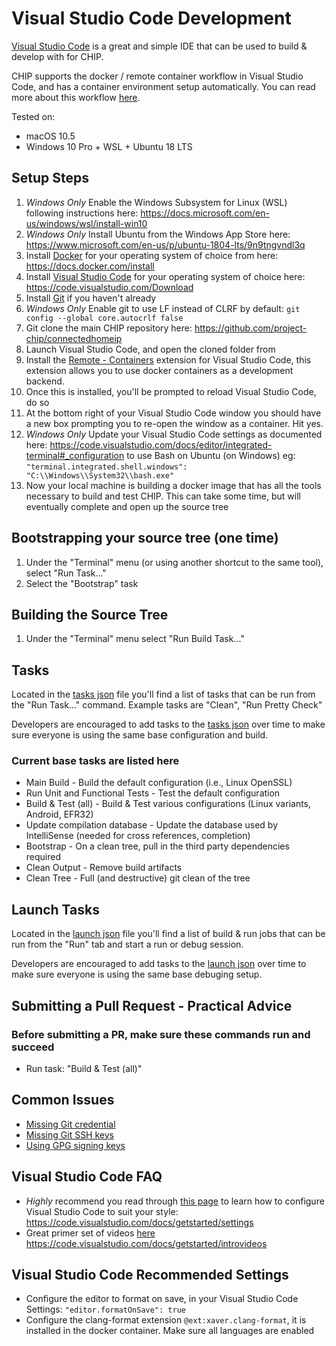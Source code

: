 # Visual Studio Code Development

[Visual Studio Code](https://code.visualstudio.com/) is a great and simple IDE
that can be used to build & develop with for CHIP.

CHIP supports the docker / remote container workflow in Visual Studio Code, and
has a container environment setup automatically. You can read more about this
workflow [here](https://code.visualstudio.com/docs/remote/containers).

Tested on:

-   macOS 10.5
-   Windows 10 Pro + WSL + Ubuntu 18 LTS

## Setup Steps

1. _Windows Only_ Enable the Windows Subsystem for Linux (WSL) following
   instructions here:
   <https://docs.microsoft.com/en-us/windows/wsl/install-win10>
1. _Windows Only_ Install Ubuntu from the Windows App Store here:
   <https://www.microsoft.com/en-us/p/ubuntu-1804-lts/9n9tngvndl3q>
1. Install [Docker](https://www.docker.com/) for your operating system of choice
   from here: <https://docs.docker.com/install>
1. Install [Visual Studio Code](https://code.visualstudio.com/) for your
   operating system of choice here: <https://code.visualstudio.com/Download>
1. Install [Git](https://git-scm.com/) if you haven't already
1. _Windows Only_ Enable git to use LF instead of CLRF by default:
   `git config --global core.autocrlf false`
1. Git clone the main CHIP repository here:
   <https://github.com/project-chip/connectedhomeip>
1. Launch Visual Studio Code, and open the cloned folder from
1. Install the
   [Remote - Containers](https://marketplace.visualstudio.com/items?itemName=ms-vscode-remote.remote-containers)
   extension for Visual Studio Code, this extension allows you to use docker
   containers as a development backend.
1. Once this is installed, you'll be prompted to reload Visual Studio Code, do
   so
1. At the bottom right of your Visual Studio Code window you should have a new
   box prompting you to re-open the window as a container. Hit yes.
1. _Windows Only_ Update your Visual Studio Code settings as documented here:
   https://code.visualstudio.com/docs/editor/integrated-terminal#_configuration
   to use Bash on Ubuntu (on Windows) eg:
   `"terminal.integrated.shell.windows": "C:\\Windows\\System32\\bash.exe"`
1. Now your local machine is building a docker image that has all the tools
   necessary to build and test CHIP. This can take some time, but will
   eventually complete and open up the source tree

## Bootstrapping your source tree (one time)

1. Under the "Terminal" menu (or using another shortcut to the same tool),
   select "Run Task..."
1. Select the "Bootstrap" task

## Building the Source Tree

1. Under the "Terminal" menu select "Run Build Task..."

## Tasks

Located in the [tasks json](../.vscode/tasks.json) file you'll find a list of
tasks that can be run from the "Run Task..." command. Example tasks are "Clean",
"Run Pretty Check"

Developers are encouraged to add tasks to the
[tasks json](../.vscode/tasks.json) over time to make sure everyone is using the
same base configuration and build.

### Current base tasks are listed here

-   Main Build - Build the default configuration (i.e., Linux OpenSSL)
-   Run Unit and Functional Tests - Test the default configuration
-   Build & Test (all) - Build & Test various configurations (Linux variants,
    Android, EFR32)
-   Update compilation database - Update the database used by IntelliSense
    (needed for cross references, completion)
-   Bootstrap - On a clean tree, pull in the third party dependencies required
-   Clean Output - Remove build artifacts
-   Clean Tree - Full (and destructive) git clean of the tree

## Launch Tasks

Located in the [launch json](../.vscode/launch.json) file you'll find a list of
build & run jobs that can be run from the "Run" tab and start a run or debug
session.

Developers are encouraged to add tasks to the
[launch json](../.vscode/launch.json) over time to make sure everyone is using
the same base debuging setup.

## Submitting a Pull Request - Practical Advice

### Before submitting a PR, make sure these commands run and succeed

-   Run task: "Build & Test (all)"

## Common Issues

-   [Missing Git credential](https://code.visualstudio.com/docs/remote/containers#_sharing-git-credentials-with-your-container)
-   [Missing Git SSH keys](https://code.visualstudio.com/docs/remote/containers#_sharing-git-credentials-with-your-container)
-   [Using GPG signing keys](https://github.com/microsoft/vscode-remote-release/issues/72)

## Visual Studio Code FAQ

-   _Highly_ recommend you read through
    [this page](https://code.visualstudio.com/docs/getstarted/settings) to learn
    how to configure Visual Studio Code to suit your style:
    <https://code.visualstudio.com/docs/getstarted/settings>
-   Great primer set of videos
    [here](https://code.visualstudio.com/docs/getstarted/introvideos)
    <https://code.visualstudio.com/docs/getstarted/introvideos>

## Visual Studio Code Recommended Settings

-   Configure the editor to format on save, in your Visual Studio Code Settings:
    `"editor.formatOnSave": true`
-   Configure the clang-format extension `@ext:xaver.clang-format`, it is
    installed in the docker container. Make sure all languages are enabled
